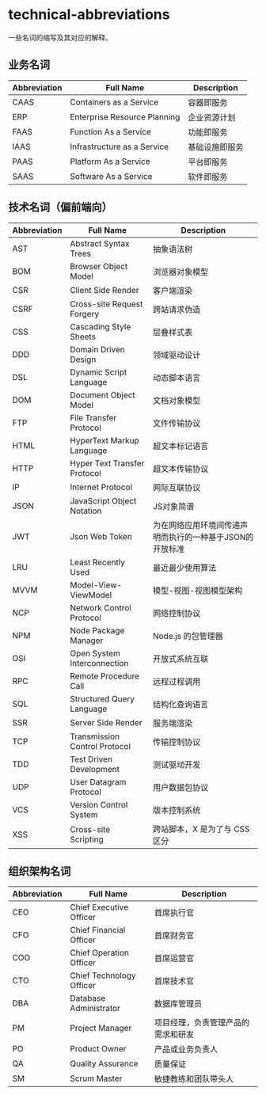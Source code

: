 # technical-abbreviations

一些名词的缩写及其对应的解释。

## 业务名词

|Abbreviation|Full Name|Description|
|---|---|---|
|CAAS|Containers as a Service|容器即服务|
|ERP|Enterprise Resource Planning|企业资源计划|
|FAAS|Function As a Service|功能即服务|
|IAAS|Infrastructure as a Service|基础设施即服务|
|PAAS|Platform As a Service|平台即服务|
|SAAS|Software As a Service|软件即服务|

## 技术名词（偏前端向）

|Abbreviation|Full Name|Description|
|---|---|---|
|AST|Abstract Syntax Trees|抽象语法树|
|BOM|Browser Object Model|浏览器对象模型|
|CSR|Client Side Render|客户端渲染|
|CSRF|Cross-site Request Forgery|跨站请求伪造|
|CSS|Cascading Style Sheets|层叠样式表|
|DDD|Domain Driven Design|领域驱动设计|
|DSL|Dynamic Script Language|动态脚本语言|
|DOM|Document Object Model|文档对象模型|
|FTP|File Transfer Protocol|文件传输协议|
|HTML|HyperText Markup Language|超文本标记语言|
|HTTP|Hyper Text Transfer Protocol|超文本传输协议|
|IP|Internet Protocol|网际互联协议|
|JSON|JavaScript Object Notation|JS对象简谱|
|JWT|Json Web Token|为在网络应用环境间传递声明而执行的一种基于JSON的开放标准|
|LRU|Least Recently Used|最近最少使用算法|
|MVVM|Model-View-ViewModel|模型-视图-视图模型架构|
|NCP|Network Control Protocol|网络控制协议|
|NPM|Node Package Manager|Node.js 的包管理器|
|OSI|Open System Interconnection|开放式系统互联|
|RPC|Remote Procedure Call|远程过程调用|
|SQL|Structured Query Language|结构化查询语言|
|SSR|Server Side Render|服务端渲染|
|TCP|Transmission Control Protocol|传输控制协议|
|TDD|Test Driven Development|测试驱动开发|
|UDP|User Datagram Protocol|用户数据包协议|
|VCS|Version Control System|版本控制系统|
|XSS|Cross-site Scripting|跨站脚本，X 是为了与 CSS 区分|

## 组织架构名词

|Abbreviation|Full Name|Description|
|---|---|---|
|CEO|Chief Executive Officer|首席执行官|
|CFO|Chief Financial Officer|首席财务官|
|COO|Chief Operation Officer|首席运营官|
|CTO|Chief Technology Officer|首席技术官|
|DBA|Database Administrator|数据库管理员|
|PM|Project Manager|项目经理，负责管理产品的需求和研发|
|PO|Product Owner|产品或业务负责人|
|QA|Quality Assurance|质量保证|
|SM|Scrum Master|敏捷教练和团队带头人|
